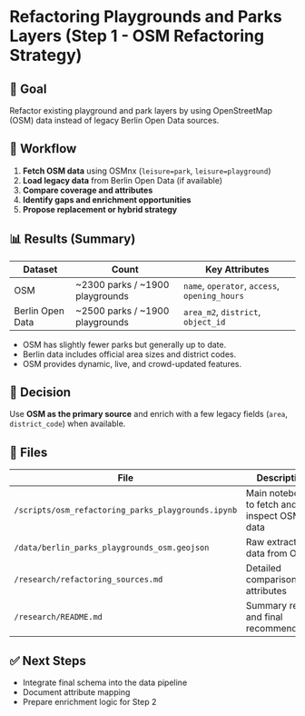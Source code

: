 # Refactoring Playgrounds and Parks Layers (Step 1 - OSM Refactoring Strategy)

## 🎯 Goal
Refactor existing playground and park layers by using OpenStreetMap (OSM) data instead of legacy Berlin Open Data sources.

## 🧩 Workflow
1. **Fetch OSM data** using OSMnx (`leisure=park`, `leisure=playground`)
2. **Load legacy data** from Berlin Open Data (if available)
3. **Compare coverage and attributes**
4. **Identify gaps and enrichment opportunities**
5. **Propose replacement or hybrid strategy**

## 📊 Results (Summary)
| Dataset | Count | Key Attributes |
|----------|--------|----------------|
| OSM | ~2300 parks / ~1900 playgrounds | `name`, `operator`, `access`, `opening_hours` |
| Berlin Open Data | ~2500 parks / ~1900 playgrounds | `area_m2`, `district`, `object_id` |

- OSM has slightly fewer parks but generally up to date.
- Berlin data includes official area sizes and district codes.
- OSM provides dynamic, live, and crowd-updated features.

## 🧠 Decision
Use **OSM as the primary source** and enrich with a few legacy fields (`area`, `district_code`) when available.

## 📁 Files
| File | Description |
|------|--------------|
| `/scripts/osm_refactoring_parks_playgrounds.ipynb` | Main notebook to fetch and inspect OSM data |
| `/data/berlin_parks_playgrounds_osm.geojson` | Raw extracted data from OSM |
| `/research/refactoring_sources.md` | Detailed comparison of attributes |
| `/research/README.md` | Summary report and final recommendation |

## ✅ Next Steps
- Integrate final schema into the data pipeline
- Document attribute mapping
- Prepare enrichment logic for Step 2

